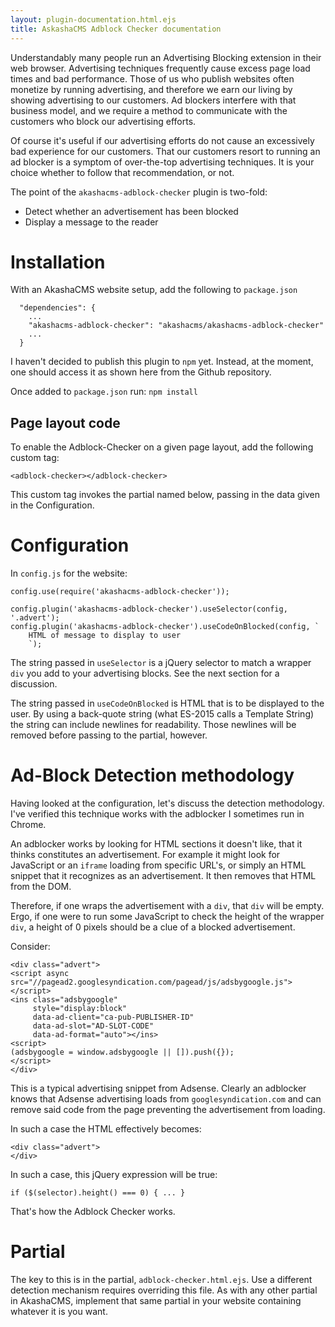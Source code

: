 ```yaml
---
layout: plugin-documentation.html.ejs
title: AskashaCMS Adblock Checker documentation
---
```


Understandably many people run an Advertising Blocking extension in their web browser.  Advertising techniques frequently cause excess page load times and bad performance.  Those of us who publish websites often monetize by running advertising, and therefore we earn our living by showing advertising to our customers.  Ad blockers interfere with that business model, and we require a method to communicate with the customers who block our advertising efforts.

Of course it's useful if our advertising efforts do not cause an excessively bad experience for our customers.  That our customers resort to running an ad blocker is a symptom of over-the-top advertising techniques.  It is your choice whether to follow that recommendation, or not.

The point of the `akashacms-adblock-checker` plugin is two-fold:

* Detect whether an advertisement has been blocked
* Display a message to the reader

# Installation

With an AkashaCMS website setup, add the following to `package.json`

```
  "dependencies": {
    ...
    "akashacms-adblock-checker": "akashacms/akashacms-adblock-checker"
    ...
  }
```

I haven't decided to publish this plugin to `npm` yet.  Instead, at the moment, one should access it as shown here from the Github repository.

Once added to `package.json` run: `npm install`

## Page layout code

To enable the Adblock-Checker on a given page layout, add the following custom tag:

```
<adblock-checker></adblock-checker>
```

This custom tag invokes the partial named below, passing in the data given in the Configuration.

# Configuration

In `config.js` for the website:

```
config.use(require('akashacms-adblock-checker'));

config.plugin('akashacms-adblock-checker').useSelector(config, '.advert');
config.plugin('akashacms-adblock-checker').useCodeOnBlocked(config, `
    HTML of message to display to user
    `);
```

The string passed in `useSelector` is a jQuery selector to match a wrapper `div` you add to your advertising blocks.  See the next section for a discussion.

The string passed in `useCodeOnBlocked` is HTML that is to be displayed to the user.  By using a back-quote string (what ES-2015 calls a Template String) the string can include newlines for readability.  Those newlines will be removed before passing to the partial, however.

# Ad-Block Detection methodology

Having looked at the configuration, let's discuss the detection methodology.  I've verified this technique works with the adblocker I sometimes run in Chrome.

An adblocker works by looking for HTML sections it doesn't like, that it thinks constitutes an advertisement.  For example it might look for JavaScript or an `iframe` loading from specific URL's, or simply an HTML snippet that it recognizes as an advertisement.  It then removes that HTML from the DOM.

Therefore, if one wraps the advertisement with a `div`, that `div` will be empty.  Ergo, if one were to run some JavaScript to check the height of the wrapper `div`, a height of 0 pixels should be a clue of a blocked advertisement.

Consider:

```
<div class="advert">
<script async src="//pagead2.googlesyndication.com/pagead/js/adsbygoogle.js"></script>
<ins class="adsbygoogle"
     style="display:block"
     data-ad-client="ca-pub-PUBLISHER-ID"
     data-ad-slot="AD-SLOT-CODE"
     data-ad-format="auto"></ins>
<script>
(adsbygoogle = window.adsbygoogle || []).push({});
</script>
</div>
```

This is a typical advertising snippet from Adsense.  Clearly an adblocker knows that Adsense advertising loads from `googlesyndication.com` and can remove said code from the page preventing the advertisement from loading.

In such a case the HTML effectively becomes:

```
<div class="advert">
</div>
```

In such a case, this jQuery expression will be true:

```
if ($(selector).height() === 0) { ... }
```

That's how the Adblock Checker works.

# Partial

The key to this is in the partial, `adblock-checker.html.ejs`.  Use a different detection mechanism requires overriding this file.  As with any other partial in AkashaCMS, implement that same partial in your website containing whatever it is you want.
